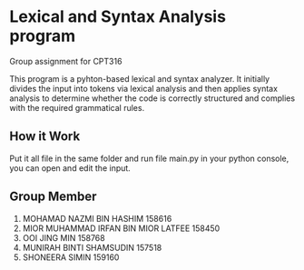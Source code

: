 # Lexical and Syntax Analysis program
Group assignment for CPT316

This program is a pyhton-based lexical and syntax analyzer. It initially divides the input into tokens via lexical analysis and then applies syntax analysis to determine whether the code is correctly structured and complies with the required grammatical rules.

## How it Work
Put it all file in the same folder and run file main.py in your python console, you can open and edit the input.

## Group Member

1) MOHAMAD NAZMI BIN HASHIM 158616 
2) MIOR MUHAMMAD IRFAN BIN MIOR LATFEE 158450 
3) OOI JING MIN 158768 
4) MUNIRAH BINTI SHAMSUDIN 157518 
5) SHONEERA SIMIN 159160 


